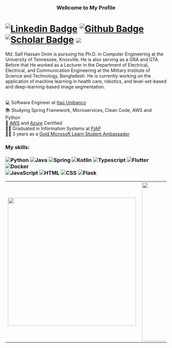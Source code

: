 ### <p align="center"> Wellcome to My Profile
# [![Linkedin Badge](https://img.shields.io/badge/-LinkedIn-0077B5?style=flat&logo=Linkedin&logoColor=white&link=https://www.linkedin.com/in/md-saif-hassan-onim-83516b179/)](https://www.linkedin.com/in/md-saif-hassan-onim-83516b179/) [![Github Badge](https://img.shields.io/badge/-Github-242A2D?style=flat&logo=Github&logoColor=white&link=https://github.com/Onimee58/)](https://github.com/Onimee58/) [![Scholar Badge](https://img.shields.io/badge/-GoogleScholar-FFFFFF?style=flat&logo=googlescholar&link=https://scholar.google.com/citations?user=BhVJmUcAAAAJ&hl=en)](https://scholar.google.com/citations?user=BhVJmUcAAAAJ&hl=en) ![](https://komarev.com/ghpvc/?username=Onimee58)

<p align="left"> 
Md. Saif Hassan Onim is pursuing his Ph.D. in Computer Engineering at the University of Tennessee, Knoxville. He is also serving as a GRA and GTA. Before that He worked as a Lecturer in the Department of Electrical, Electrical, and Communication Engineering at the Military Institute of Science and Technology, Bangladesh. He is currently working on the application of machine learning in health care, robotics, and level-set-based and deep-learning-based image segmentation. <br> <br>

💻 Software Engineer at [Itaú Unibanco](https://www.itau.com.br/)<br>
📚 Studying Spring Framework, Microservices, Clean Code, AWS and Python<br>
📄 [AWS](https://www.credly.com/badges/410c0c66-2cc3-4da9-b447-408e37ba69f7/public_url) and [Azure](https://www.credly.com/badges/3bf6bae3-7368-47a5-816c-c34d75dc4ba6?source=linked_in_profile) Certified<br> 
👨‍💻 Graduated in Information Systems at [FIAP](https://www.fiap.com.br/)<br>
🐱‍💻 3 years as a [Gold Microsoft Learn Student Ambassador](https://studentambassadors.microsoft.com/en-US/profile/3841)<br>
</p>

### My skills: <br/> <br/> ![Python](https://img.shields.io/badge/-Python-0077B5?style=flat&logoColor=white&logo=python) ![Java](https://img.shields.io/badge/-Java-ff961f?style=flat&logoColor=white&logo=java) ![Spring](https://img.shields.io/badge/-Spring-00d10d?style=flat&logoColor=white&logo=spring) ![Kotlin](https://img.shields.io/badge/-kotlin-7478AE?style=flat&logoColor=white&logo=kotlin) ![Typescript](https://img.shields.io/badge/-Typescript-ffdd19?style=flat&logoColor=white&logo=typescript&color=3178C6) ![Flutter](https://img.shields.io/badge/-flutter-45D1FD?style=flat&logoColor=white&logo=flutter) ![Docker](https://img.shields.io/badge/-docker-1090D1?style=flat&logoColor=white&logo=docker)  <br/> ![JavaScript](https://img.shields.io/badge/-JavaScript-ffdd19?style=flat&logoColor=white&logo=javascript) ![HTML](https://img.shields.io/badge/-HTML-ff0d00?style=flat&logoColor=white&logo=html5) ![CSS](https://img.shields.io/badge/-CSS-196eff?style=flat&logoColor=white&logo=css3) ![Flask](https://img.shields.io/badge/-flask-000000?style=flat&logoColor=white&logo=flask)
 
<center>
  <table>
    <tr>
        <td><img width="400px" align="left" src="https://github-readme-stats-git-masterrstaa-rickstaa.vercel.app/api/top-langs/?username=Onimee58&hide=html,TSQL,CSS,PLSQL,php,SCSS,Jupyter%20Notebook&layout=compact&count_private=true&langs_count=8" /></td>
        <td><img width="495px" align="left" src="https://github-readme-stats-git-masterrstaa-rickstaa.vercel.app/api?username=Onimee58&show_icons=true&count_private=true" /></td>
    </tr>   
  </table>
</center>
